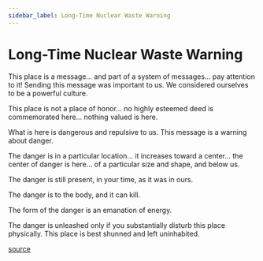 ```yaml
---
sidebar_label: Long-Time Nuclear Waste Warning
---
```


# Long-Time Nuclear Waste Warning

This place is a message... and part of a system of messages... pay attention to it! Sending this message was important to us. We considered ourselves to be a powerful culture.

This place is not a place of honor... no highly esteemed deed is commemorated here... nothing valued is here.

What is here is dangerous and repulsive to us. This message is a warning about danger.

The danger is in a particular location... it increases toward a center... the center of danger is here... of a particular size and shape, and below us.

The danger is still present, in your time, as it was in ours.

The danger is to the body, and it can kill.

The form of the danger is an emanation of energy.

The danger is unleashed only if you substantially disturb this place physically. This place is best shunned and left uninhabited.

[source](https://www.damninteresting.com/this-place-is-not-a-place-of-honor/)
